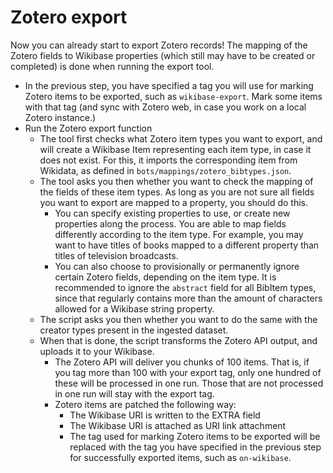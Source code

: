 # Zotero export

Now you can already start to export Zotero records! The mapping of the Zotero fields to Wikibase properties (which still may have to be created or completed) is done when running the export tool.

* In the previous step, you have specified a tag you will use for marking Zotero items to be exported, such as `wikibase-export`. Mark some items with that tag (and sync with Zotero web, in case you work on a local Zotero instance.)
* Run the Zotero export function
  * The tool first checks what Zotero item types you want to export, and will create a Wikibase Item representing each item type, in case it does not exist. For this, it imports the corresponding item from Wikidata, as defined in `bots/mappings/zotero_bibtypes.json`.
  * The tool asks you then whether you want to check the mapping of the fields of these item types. As long as you are not sure all fields you want to export are mapped to a property, you should do this.
    * You can specify existing properties to use, or create new properties along the process. You are able to map fields differently according to the item type. For example, you may want to have titles of books mapped to a different property than titles of television broadcasts.
    * You can also choose to provisionally or permanently ignore certain Zotero fields, depending on the item type. It is recommended to ignore the `abstract` field for all BibItem types, since that regularly contains more than the amount of characters allowed for a Wikibase string property.
  * The script asks you then whether you want to do the same with the creator types present in the ingested dataset.
  * When that is done, the script transforms the Zotero API output, and uploads it to your Wikibase.
    * The Zotero API will deliver you chunks of 100 items. That is, if you tag more than 100 with your export tag, only one hundred of these will be processed in one run. Those that are not processed in one run will stay with the export tag.
    * Zotero items are patched the following way:
      * The Wikibase URI is written to the EXTRA field
      * The Wikibase URI is attached as URI link attachment
      * The tag used for marking Zotero items to be exported will be replaced with the tag you have specified in the previous step for successfully exported items, such as `on-wikibase`.